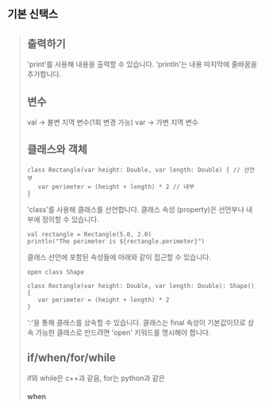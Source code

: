 ## 기본 신택스

>## 출력하기
> 'print'를 사용해 내용을 출력할 수 있습니다. 'println'는 내용 마지막에 줄바꿈을 추가합니다.
> 
>
>## 변수
> val -> 불변 지역 변수(1회 변경 가능)
> var -> 가변 지역 변수
>
>
>## 클래스와 객체
>~~~
>class Rectangle(var height: Double, var length: Double) { // 선언부
>    var perimeter = (height + length) * 2 // 내부
>}
>~~~
>
>'class'를 사용해 클래스를 선언합니다. 클래스 속성 (property)은 선언부나 내부에 정의할 수 있습니다.
>~~~
>val rectangle = Rectangle(5.0, 2.0)
>println("The perimeter is ${rectangle.perimeter}")
>~~~
>클래스 선언에 포함된 속성들에 아래와 같이 접근할 수 있습니다.
>
>~~~
>open class Shape
>
>class Rectangle(var height: Double, var length: Double): Shape() {
>    var perimeter = (height + length) * 2
>}
>~~~
>':'을 통해 클래스를 상속할 수 있습니다. 클래스는 final 속성이 기본값이므로 상속 가능한 클래스로 만드려면 'open' 키워드를 명시해야 합니다.
>
>## if/when/for/while
> if와 while은 c++과 같음, for는 python과 같은
>
>#### when
> 